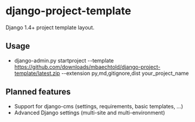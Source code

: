 django-project-template
=======================

Django 1.4+ project template layout.

Usage
-----

* django-admin.py startproject --template https://github.com/downloads/mbaechtold/django-project-template/latest.zip --extension py,md,gitignore,dist your_project_name

Planned features
----------------

* Support for django-cms (settings, requirements, basic templates, ...)
* Advanced Django settings (multi-site and multi-environment)
